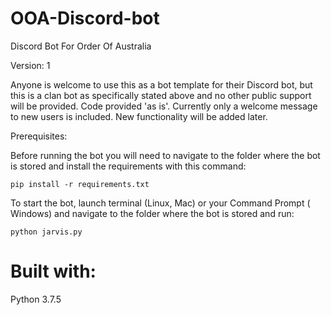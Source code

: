# OOA-Discord-bot
Discord Bot For Order Of Australia

Version: 1

Anyone is welcome to use this as a bot template for their Discord bot, but this is a clan bot as specifically stated above and no other public support will be provided. Code provided 'as is'. Currently only a welcome message to new users is included. New functionality will be added later.

Prerequisites:

Before running the bot you will need to navigate to the folder where the bot is stored and install the requirements with this command:

<pre><code>pip install -r requirements.txt</code></pre>


To start the bot, launch terminal (Linux, Mac) or your Command Prompt ( Windows) and navigate to the folder where the bot is stored and run:

<pre><code>python jarvis.py</code></pre>

# Built with:
Python 3.7.5
